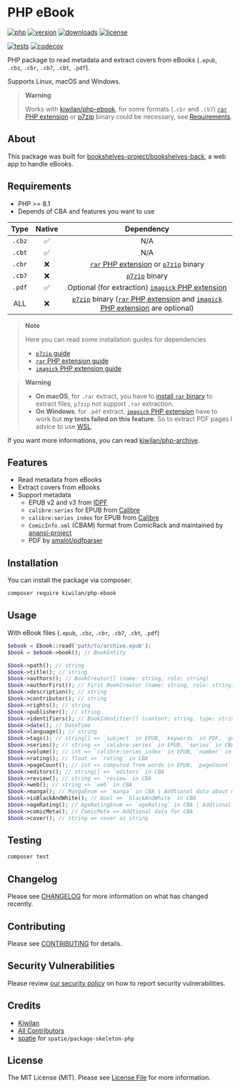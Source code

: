 # PHP eBook

[![php][php-version-src]][php-version-href]
[![version][version-src]][version-href]
[![downloads][downloads-src]][downloads-href]
[![license][license-src]][license-href]

[![tests][tests-src]][tests-href]
[![codecov][codecov-src]][codecov-href]

PHP package to read metadata and extract covers from eBooks (`.epub`, `.cbz`, `.cbr`, `.cb7`, `.cbt`, `.pdf`).

Supports Linux, macOS and Windows.

> **Warning**
>
> Works with [kiwilan/php-ebook](https://github.com/kiwilan/php-ebook), for some formats (`.cbr` and `.cb7`) [`rar` PHP extension](https://github.com/cataphract/php-rar) or [p7zip](https://www.7-zip.org/) binary could be necessary, see [Requirements](#requirements).

## About

This package was built for [bookshelves-project/bookshelves-back](https://github.com/bookshelves-project/bookshelves-back), a web app to handle eBooks.

## Requirements

-   PHP >= 8.1
-   Depends of CBA and features you want to use

|  Type  | Native |                                                                                       Dependency                                                                                       |
| :----: | :----: | :------------------------------------------------------------------------------------------------------------------------------------------------------------------------------------: |
| `.cbz` |   ✅   |                                                                                          N/A                                                                                           |
| `.cbt` |   ✅   |                                                                                          N/A                                                                                           |
| `.cbr` |   ❌   |                                        [`rar` PHP extension](https://github.com/cataphract/php-rar) or [`p7zip`](https://www.7-zip.org/) binary                                        |
| `.cb7` |   ❌   |                                                                        [`p7zip`](https://www.7-zip.org/) binary                                                                        |
| `.pdf` |   ✅   |                                                Optional (for extraction) [`imagick` PHP extension](https://github.com/Imagick/imagick)                                                 |
|  ALL   |   ❌   | [`p7zip`](https://www.7-zip.org/) binary ([`rar` PHP extension](https://github.com/cataphract/php-rar) and [`imagick` PHP extension](https://github.com/Imagick/imagick) are optional) |

> **Note**
>
> Here you can read some installation guides for dependencies
>
> -   [`p7zip` guide](https://gist.github.com/ewilan-riviere/85d657f9283fa6af255531d97da5d71d)
> -   [`rar` PHP extension guide](https://gist.github.com/ewilan-riviere/3f4efd752905abe24fd1cd44412d9db9#winrar)
> -   [`imagick` PHP extension guide](https://gist.github.com/ewilan-riviere/3f4efd752905abe24fd1cd44412d9db9#imagemagick)

> **Warning**
>
> -   **On macOS**, for `.rar` extract, you have to [install `rar` binary](https://gist.github.com/ewilan-riviere/85d657f9283fa6af255531d97da5d71d#macos) to extract files, `p7zip` not support `.rar` extraction.
> -   **On Windows**, for `.pdf` extract, [`imagick` PHP extension](https://github.com/Imagick/imagick) have to work but **my tests failed on this feature**. So to extract PDF pages I advice to use [WSL](https://learn.microsoft.com/en-us/windows/wsl/install).

If you want more informations, you can read [kiwilan/php-archive](https://github.com/kiwilan/php-archive).

## Features

-   Read metadata from eBooks
-   Extract covers from eBooks
-   Support metadata
    -   EPUB v2 and v3 from [IDPF](https://idpf.org/)
    -   `calibre:series` for EPUB from [Calibre](https://calibre-ebook.com/)
    -   `calibre:series_index` for EPUB from [Calibre](https://calibre-ebook.com/)
    -   `ComicInfo.xml` (CBAM) format from ComicRack and maintained by [anansi-project](https://github.com/anansi-project/comicinfo)
    -   PDF by [smalot/pdfparser](https://github.com/smalot/pdfparser)

## Installation

You can install the package via composer:

```bash
composer require kiwilan/php-ebook
```

## Usage

With eBook files (`.epub`, `.cbz`, `.cbr`, `.cb7`, `.cbt`, `.pdf`)

```php
$ebook = Ebook::read('path/to/archive.epub');
$book = $ebook->book(); // BookEntity

$book->path(); // string
$book->title(); // string
$book->authors(); // BookCreator[] (name: string, role: string)
$book->authorFirst(); // First BookCreator (name: string, role: string)
$book->description(); // string
$book->contributor(); // string
$book->rights(); // string
$book->publisher(); // string
$book->identifiers(); // BookIdentifier[] (content: string, type: string)
$book->date(); // DateTime
$book->language(); // string
$book->tags(); // string[] => `subject` in EPUB, `keywords` in PDF, `genres` in CBA
$book->series(); // string => `calibre:series` in EPUB, `series` in CBA
$book->volume(); // int => `calibre:series_index` in EPUB, `number` in CBA
$book->rating(); // float => `rating` in CBA
$book->pageCount(); // int => computed from words in EPUB, `pageCount` in PDF, `pageCount` in CBA
$book->editors(); // string[] => `editors` in CBA
$book->review(); // string => `review` in CBA
$book->web(); // string => `web` in CBA
$book->manga(); // MangaEnum => `manga` in CBA | Addtional data about mangas
$book->isBlackAndWhite(); // bool => `blackAndWhite` in CBA
$book->ageRating(); // AgeRatingEnum => `ageRating` in CBA | Addtional data about age rating
$book->comicMeta(); // ComicMeta => Addtional data for CBA
$book->cover(); // string => cover as string
```

## Testing

```bash
composer test
```

## Changelog

Please see [CHANGELOG](CHANGELOG.md) for more information on what has changed recently.

## Contributing

Please see [CONTRIBUTING](https://github.com/spatie/.github/blob/main/CONTRIBUTING.md) for details.

## Security Vulnerabilities

Please review [our security policy](../../security/policy) on how to report security vulnerabilities.

## Credits

-   [Kiwilan](https://github.com/kiwilan)
-   [All Contributors](../../contributors)
-   [spatie](https://github.com/spatie) for `spatie/package-skeleton-php`

## License

The MIT License (MIT). Please see [License File](LICENSE.md) for more information.

[version-src]: https://img.shields.io/packagist/v/kiwilan/php-ebook.svg?style=flat-square&colorA=18181B&colorB=777BB4
[version-href]: https://packagist.org/packages/kiwilan/steward-laravel
[php-version-src]: https://img.shields.io/static/v1?style=flat-square&label=PHP&message=v8.1&color=777BB4&logo=php&logoColor=ffffff&labelColor=18181b
[php-version-href]: https://www.php.net/
[downloads-src]: https://img.shields.io/packagist/dt/kiwilan/php-ebook.svg?style=flat-square&colorA=18181B&colorB=777BB4
[downloads-href]: https://packagist.org/packages/kiwilan/php-ebook
[license-src]: https://img.shields.io/github/license/kiwilan/php-ebook.svg?style=flat-square&colorA=18181B&colorB=777BB4
[license-href]: https://github.com/kiwilan/php-ebook/blob/main/README.md
[tests-src]: https://img.shields.io/github/actions/workflow/status/kiwilan/php-ebook/run-tests.yml?branch=main&label=tests&style=flat-square&colorA=18181B
[tests-href]: https://packagist.org/packages/kiwilan/php-ebook
[codecov-src]: https://codecov.io/gh/kiwilan/php-ebook/branch/main/graph/badge.svg?token=P9XIK2KV9G
[codecov-href]: https://codecov.io/gh/kiwilan/php-ebook
